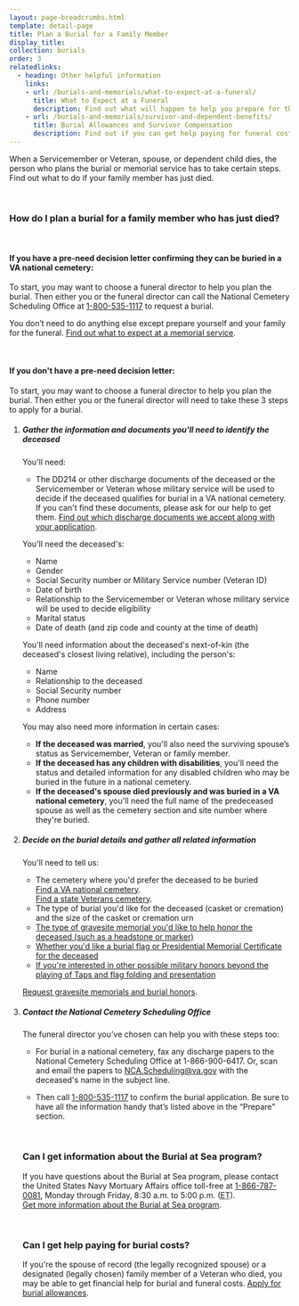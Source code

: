 ```yaml
---
layout: page-breadcrumbs.html
template: detail-page
title: Plan a Burial for a Family Member
display_title:
collection: burials
order: 3
relatedlinks:
  - heading: Other helpful information
    links:
    - url: /burials-and-memorials/what-to-expect-at-a-funeral/
      title: What to Expect at a Funeral
      description: Find out what will happen to help you prepare for this day.
    - url: /burials-and-memorials/survivor-and-dependent-benefits/
      title: Burial Allowances and Survivor Compensation
      description: Find out if you can get help paying for funeral costs or tax-free monetary benefits.
---
```


<div class="va-introtext">

When a Servicemember or Veteran, spouse, or dependent child dies, the person who plans the burial or memorial service has to take certain steps. Find out  what to do if your family member has just died.

</div>

<br>

### How do I plan a burial for a family member who has just died?

<br>

#### If you have a pre-need decision letter confirming they can be buried in a VA national cemetery:

To start, you may want to choose a funeral director to help you plan the burial. Then either you or the funeral director can call the National Cemetery Scheduling Office at <a href="tel:+18005351117">1-800-535-1117</a> to request a burial.

You don’t need to do anything else except prepare yourself and your family for the funeral. [Find out what to expect at a memorial service](/burials-and-memorials/what-to-expect-at-a-funeral/).

<br>

#### If you don't have a pre-need decision letter:

To start, you may want to choose a funeral director to help you plan the burial. Then either you or the funeral director will need to take these 3 steps to apply for a burial.

<ol class="process">
<li class="process-step list-one">

##### Gather the information and documents you'll need to identify the deceased

You'll need:

 - The DD214 or other discharge documents of the deceased or the Servicemember or Veteran whose military service will be used to decide if the deceased qualifies for burial in a VA national cemetery. If you can't find these documents, please ask for our help to get them. [Find out which discharge documents we accept along with your application](https://www.cem.va.gov/CEM/hmm/discharge_documents.asp).

You'll need the deceased's:

 - Name
 - Gender
 - Social Security number or Military Service number (Veteran ID)
 - Date of birth
 - Relationship to the Servicemember or Veteran whose military service will be used to decide eligibility
 - Marital status
 - Date of death (and zip code and county at the time of death)

You'll need information about the deceased's next-of-kin (the deceased's closest living relative), including the person's:

   - Name
   - Relationship to the deceased
   - Social Security number
   - Phone number
   - Address

You may also need more information in certain cases:

- **If the deceased was married**, you'll also need the surviving spouse’s status as Servicemember, Veteran or family member.
- **If the deceased has any children with disabilities**, you'll need the status and detailed information for any disabled children who may be buried in the future in a national cemetery.
- **If the deceased's spouse died previously and was buried in a VA national cemetery**, you'll need the full name of the predeceased spouse as well as the cemetery section and site number where they're buried.

 </li>

 <li class="process-step list-two">

##### Decide on the burial details and gather all related information

You'll need to tell us:

 - The cemetery where you'd prefer the deceased to be buried <br />
 [Find a VA national cemetery](/facilities/).<br />
 [Find a state Veterans cemetery](https://www.cem.va.gov/grants/veterans_cemeteries.asp).
 - The type of burial you'd like for the deceased (casket or cremation) and the size of the casket or cremation urn
 - [The type of gravesite memorial you'd like to help honor the deceased (such as a headstone or marker)](/burials-and-memorials/honor/headstones-markers-medallions/)
 - [Whether you'd like a burial flag or Presidential Memorial Certificate for the deceased](/burials-and-memorials/honor/flags-and-memorial-certificates/)
 - [If you're interested in other possible military honors beyond the playing of Taps and flag folding and presentation](https://www.dmdc.osd.mil/mfh/)

 [Request gravesite memorials and burial honors](/burials-and-memorials/honor/).<br/>

</li>

<li class="process-step list-three">

##### Contact the National Cemetery Scheduling Office

The funeral director you’ve chosen can help you with these steps too:

- For burial in a national cemetery, fax any discharge papers to the National Cemetery Scheduling Office at 1-866-900-6417. Or, scan and email the papers to [NCA.Scheduling@va.gov](mailto:NCA.Scheduling@va.gov) with the deceased's name in the subject line.

- Then call <a href="tel:+18005351117">1-800-535-1117</a> to confirm the burial application. Be sure to have all the information handy that’s listed above in the “Prepare” section.

<br>

### Can I get information about the Burial at Sea program?

If you have questions about the Burial at Sea program, please contact the United States Navy Mortuary Affairs office toll-free at <a href="tel:+18667870081">1-866-787-0081</a>, Monday through Friday, 8:30 a.m. to 5:00 p.m. (<abbr title="eastern time">ET</abbr>). <br>
[Get more information about the Burial at Sea program](http://www.navy.mil/navydata/nav_legacy.asp?id=204).

<br>

### Can I get help paying for burial costs?

If you're the spouse of record (the legally recognized spouse) or a designated (legally chosen) family member of a Veteran who died, you may be able to get financial help for burial and funeral costs. [Apply for burial allowances](/burials-and-memorials/survivor-and-dependent-benefits/burial-costs/).
